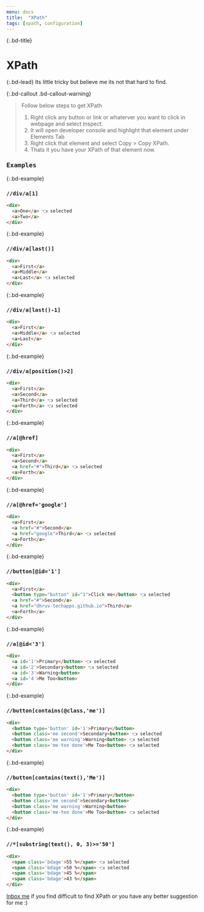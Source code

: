 ```yaml
---
menu: docs
title:  "XPath"
tags: [xpath, configuration]
---
```

{:.bd-title}
# XPath

{:.bd-lead}
Its little tricky but believe me its not that hard to find.

{:.bd-callout .bd-callout-warning}
> Follow below steps to get XPath
> 1. Right click any button or link or whaterver you want to click in webpage and select Inspect.
> 2. It will open developer console and highlight that element under Elements Tab
> 3. Right click that element and select Copy > Copy XPath.
> 4. Thats it you have your XPath of that element now.

### <kbd>Examples</kbd>

{:.bd-example}
### `//div/a[1]`

```html
<div>
  <a>One</a> 👈 selected
  <a>Two</a>
</div>
```

{:.bd-example}
### `//div/a[last()]`

```html
<div>
  <a>First</a>
  <a>Middle</a>
  <a>Last</a> 👈 selected
</div>
```

{:.bd-example}
### `//div/a[last()-1]`

```html
<div>
  <a>First</a>
  <a>Middle</a> 👈 selected
  <a>Last</a>
</div>
```

{:.bd-example}
### `//div/a[position()>2]`

```html
<div>
  <a>First</a>
  <a>Second</a>
  <a>Third</a> 👈 selected
  <a>Forth</a> 👈 selected
</div>
```


{:.bd-example}
### `//a[@href]`

```html
<div>
  <a>First</a>
  <a>Second</a>
  <a href="#">Third</a> 👈 selected
  <a>Forth</a>
</div>
```

{:.bd-example}
### `//a[@href='google']`

```html
<div>
  <a>First</a>
  <a href="#">Second</a>
  <a href="google">Third</a> 👈 selected
  <a>Forth</a>
</div>
```

{:.bd-example}
### `//button[@id='1']`

```html
<div>
  <a>First</a>
  <button type="button" id="1">Click me</button> 👈 selected
  <a href="#">Second</a>
  <a href="dhruv-techapps.github.io">Third</a>
  <a>Forth</a>
</div>
```

{:.bd-example}
### `//a[@id<'3']`

```html
<div>
  <a id='1'>Primary</button> 👈 selected
  <a id='2'>Secondary<button> 👈 selected
  <a id='3'>Warning<button>
  <a id='4'>Me Too<button>
</div>
```

{:.bd-example}
### `//button[contains(@class,'me')]`

```html
<div>
  <button type='button' id='1'>Primary</button>
  <button class='me second'>Secondary<button> 👈 selected
  <button class='me warning'>Warning<button> 👈 selected
  <button class='me-too done'>Me Too<button> 👈 selected
</div>
```

{:.bd-example}
### `//button[contains(text(),'Me')]`

```html
<div>
  <button type='button' id='1'>Primary</button>
  <button class='me second'>Secondary<button>
  <button class='me warning'>Warning<button>
  <button class='me-too done'>Me Too<button> 👈 selected
</div>
```

{:.bd-example}
### `//*[substring(text(), 0, 3)>='50']`

```html
<div>
  <span class='bdage'>55 %</span> 👈 selected
  <span class='bdage'>50 %</span> 👈 selected
  <span class='bdage'>45 %</span>
  <span class='bdage'>43 %</span>
</div>
```

[Inbox me](dhruv.techapps@gmail.com) if you find difficult to find XPath or you have any better suggestion for me :)
